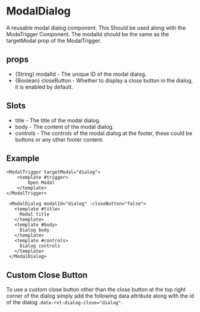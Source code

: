 # ModalDialog

A reusable modal dialog component. This Should be used along with the ModaTrigger Component. The modalId should be the same as the targetModal prop of the ModalTrigger.

## props

- {String} modalId - The unique ID of the modal dialog.
- {Boolean} closeButton - Whether to display a close button in the dialog, it is enabled by default.

## Slots

- title - The title of the modal dialog.
- body - The content of the modal dialog.
- controls - The controls of the modal dialog at the footer, these could be buttons or any other footer content.

## Example

```
<ModalTrigger targetModal="dialog">
    <template #trigger>
        Open Modal
    </template>
</ModalTrigger>

 <ModalDialog modalId="dialog" :closeButton="false">
   <template #title>
     Modal title
   </template>
   <template #body>
     Dialog body
   </template>
   <template #controls>
     Dialog controls
   </template>
 </ModalDialog>
```

## Custom Close Button

To use a custom close button other than the close button at the top right corner of the dialog simply add the following data attribute along with the id of the dialog .`data-rvt-dialog-close="dialog"`.
